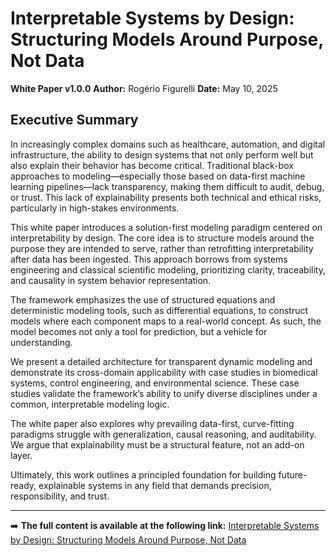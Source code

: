 # Interpretable Systems by Design: Structuring Models Around Purpose, Not Data

**White Paper v1.0.0**
**Author:** Rogério Figurelli
**Date:** May 10, 2025

## Executive Summary

In increasingly complex domains such as healthcare, automation, and digital infrastructure, the ability to design systems that not only perform well but also explain their behavior has become critical. Traditional black-box approaches to modeling—especially those based on data-first machine learning pipelines—lack transparency, making them difficult to audit, debug, or trust. This lack of explainability presents both technical and ethical risks, particularly in high-stakes environments.

This white paper introduces a solution-first modeling paradigm centered on interpretability by design. The core idea is to structure models around the purpose they are intended to serve, rather than retrofitting interpretability after data has been ingested. This approach borrows from systems engineering and classical scientific modeling, prioritizing clarity, traceability, and causality in system behavior representation.

The framework emphasizes the use of structured equations and deterministic modeling tools, such as differential equations, to construct models where each component maps to a real-world concept. As such, the model becomes not only a tool for prediction, but a vehicle for understanding.

We present a detailed architecture for transparent dynamic modeling and demonstrate its cross-domain applicability with case studies in biomedical systems, control engineering, and environmental science. These case studies validate the framework’s ability to unify diverse disciplines under a common, interpretable modeling logic.

The white paper also explores why prevailing data-first, curve-fitting paradigms struggle with generalization, causal reasoning, and auditability. We argue that explainability must be a structural feature, not an add-on layer.

Ultimately, this work outlines a principled foundation for building future-ready, explainable systems in any field that demands precision, responsibility, and trust.

---

➡️ **The full content is available at the following link:**
[Interpretable Systems by Design: Structuring Models Around Purpose, Not Data](https://github.com/rfigurelli/Interpretable-Systems-by-Design/blob/main/Interpretable_Systems_by_Design_White_Paper_v1_0.md)
